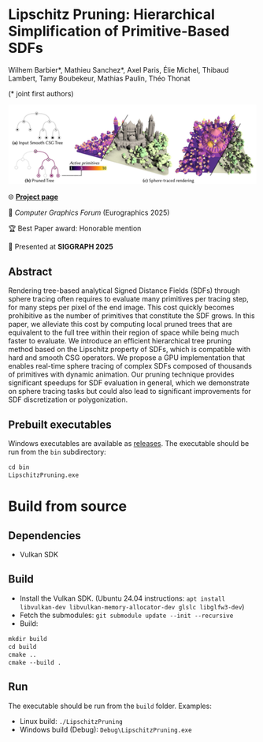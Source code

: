 # Lipschitz Pruning: Hierarchical Simplification of Primitive-Based SDFs

Wilhem Barbier*, Mathieu Sanchez*, Axel Paris, Élie Michel, Thibaud Lambert, Tamy Boubekeur, Mathias Paulin, Théo Thonat

(* joint first authors)

![Teaser](img/teaser.jpg)

🌐 [**Project page**](https://wbrbr.org/publications/LipschitzPruning)

📰 *Computer Graphics Forum* (Eurographics 2025)

🏆 Best Paper award: Honorable mention

📢 Presented at **SIGGRAPH 2025**



## Abstract

Rendering tree-based analytical Signed Distance Fields (SDFs) through sphere tracing often requires to evaluate many primitives per tracing step, for many steps per pixel of the end image. This cost quickly becomes prohibitive as the number of primitives that constitute the SDF grows. In this paper, we alleviate this cost by computing local pruned trees that are equivalent to the full tree within their region of space while being much faster to evaluate. We introduce an efficient hierarchical tree pruning method based on the Lipschitz property of SDFs, which is compatible with hard and smooth CSG operators. We propose a GPU implementation that enables real-time sphere tracing of complex SDFs composed of thousands of primitives with dynamic animation. Our pruning technique provides significant speedups for SDF evaluation in general, which we demonstrate on sphere tracing tasks but could also lead to significant improvements for SDF discretization or polygonization. 

## Prebuilt executables

Windows executables are available as [releases](https://github.com/wbrbr/LipschitzPruning/releases). The executable should be run from the `bin` subdirectory:
```
cd bin
LipschitzPruning.exe
```


# Build from source

## Dependencies

- Vulkan SDK

## Build

* Install the Vulkan SDK. (Ubuntu 24.04 instructions: `apt install libvulkan-dev libvulkan-memory-allocator-dev glslc libglfw3-dev`)
* Fetch the submodules: `git submodule update --init --recursive`
* Build:
```
mkdir build
cd build
cmake ..
cmake --build .
```

## Run

The executable should be run from the `build` folder. Examples:
* Linux build: `./LipschitzPruning`
* Windows build (Debug): `Debug\LipschitzPruning.exe`